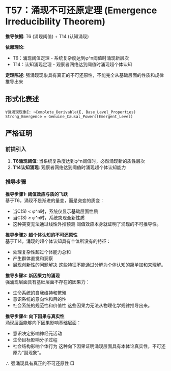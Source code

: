 # T57：涌现不可还原定理 (Emergence Irreducibility Theorem)  

**推导依据**: T6 (涌现阈值) + T14 (认知涌现)

**依赖理论**:
- T6：涌现阈值定理 - 系统复杂度达到φ^n阈值时涌现新层次
- T14：认知涌现定理 - 观察者网络达到阈值时涌现超个体认知

**定理陈述**: 强涌现现象具有真正的不可还原性，不能完全从基础层面的性质和规律推导出来  

## 形式化表述  
```  
∀强涌现现象E: ¬Complete_Derivable(E, Base_Level_Properties)  
Strong_Emergence = Genuine_Causal_Powers(Emergent_Level)  
```  

## 严格证明  

### 前提引入
1. **T6涌现阈值**: 当系统复杂度达到φ^n阈值时，必然涌现新的质性层次
2. **T14认知涌现**: 观察者网络达到阈值时涌现超个体认知能力

### 推导步骤

**推导步骤1: 阈值效应与质的飞跃**  
基于T6，涌现不是渐进的量变，而是突变的质变：
- 当C(S) < φ^n时，系统仅显示基础层面性质
- 当C(S) ≥ φ^n时，系统突现全新性质
- 这种突变无法通过线性外推预测
阈值效应本身就证明了涌现的不可推导性。

**推导步骤2: 超个体认知的不可还原性**  
基于T14，涌现的超个体认知具有个体所没有的特征：
- 处理复杂性超过个体能力总和
- 产生群体直觉和洞察
- 展现创新性的问题解决
这些特征不能通过分解为个体认知的简单加和来理解。

**推导步骤3: 新因果力的涌现**  
强涌现层面具有基础层面不存在的因果力：
- 生命系统的自我维持和繁殖
- 意识系统的意向性和目的性
- 社会系统的规范性和价值性
这些因果力无法从物理化学规律推导出来。

**推导步骤4: 向下因果与真实性**  
涌现层面能够向下因果影响基础层面：
- 意识决定影响神经元活动
- 生命目标影响分子过程
- 社会结构影响个体行为
这种向下因果证明涌现层面具有本体论真实性，不可还原为“副现象”。  

∴ 强涌现具有真正的不可还原性 □  